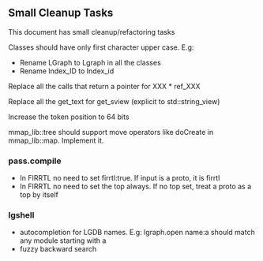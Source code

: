 
## Small Cleanup Tasks

This document has small cleanup/refactoring tasks


Classes should have only first character upper case. E.g:

* Rename LGraph to Lgraph in all the classes
* Rename Index_ID to Index_id

Replace all the calls that return a pointer for XXX * ref_XXX

Replace all the get_text for get_sview (explicit to std::string_view)

Increase the token position to 64 bits

mmap_lib::tree should support move operators like doCreate in mmap_lib::map. Implement it.

### pass.compile

* In FIRRTL no need to set firrtl:true. If input is a proto, it is firrtl
* In FIRRTL no need to set the top always. If no top set, treat a proto as a top by itself

### lgshell

* autocompletion for LGDB names. E.g: lgraph.open name:a<TAB> should match any module starting with a
* fuzzy backward search


